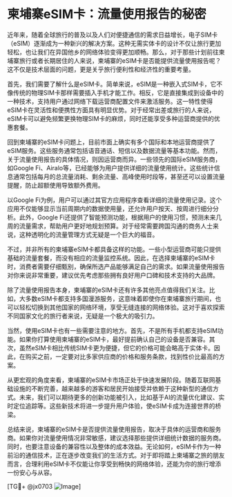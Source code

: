# 柬埔寨eSIM卡：流量使用报告的秘密

近年来，随着全球旅行的普及以及人们对便捷通信的需求日益增长，电子SIM卡（eSIM）逐渐成为一种新兴的解决方案。这种无需实体卡的设计不仅让旅行更加轻松，也让我们在异国他乡的网络体验变得更加顺畅。那么，对于那些计划前往柬埔寨旅行或者长期居住的人来说，柬埔寨的eSIM卡是否能提供流量使用报告呢？这不仅是技术层面的问题，更是关乎旅行便利性和经济性的重要考量。

首先，我们需要了解什么是eSIM卡。简单来说，eSIM是一种嵌入式SIM卡，它不像传统的物理SIM卡那样需要插入手机才能工作。相反，它是直接集成到设备中的一种技术，支持用户通过网络下载运营商配置文件来激活服务。这一特性使得eSIM卡在灵活性和便携性方面具有明显优势。对于经常出差或旅行的人来说，eSIM卡可以避免频繁更换物理SIM卡的麻烦，同时还能享受多种运营商提供的优惠套餐。

回到柬埔寨的eSIM卡问题上，目前市面上确实有多个国际和本地运营商提供了eSIM服务。这些服务通常包括语音通话、短信以及数据流量等基本功能。然而，关于流量使用报告的具体情况，则因运营商而异。一些领先的国际eSIM服务商，如Google Fi、Airalo等，已经能够为用户提供详细的流量使用统计。这些统计信息通常包括每月的总流量消耗、剩余流量、高峰使用时段等，甚至还可以设置流量提醒，防止超额使用导致额外费用。

以Google Fi为例，用户可以通过其官方应用程序查看详细的流量使用记录。这个应用不仅能够显示当前周期内的数据使用量，还允许用户按天、按周进行细分分析。此外，Google Fi还提供了智能预测功能，根据用户的使用习惯，预测未来几周的流量需求，帮助用户更好地规划预算。对于经常需要跨国沟通的商务人士来说，这种透明化的流量管理方式无疑是一个巨大的福音。

不过，并非所有的柬埔寨eSIM卡都具备这样的功能。一些小型运营商可能只提供基础的流量套餐，而没有相应的流量监控系统。因此，在选择柬埔寨的eSIM卡时，消费者需要仔细甄别，确保所选产品能够满足自己的需求。如果流量使用报告对你来说非常重要，建议优先考虑那些拥有良好用户口碑和技术支持的大品牌。

除了流量使用报告本身，柬埔寨的eSIM卡还有许多其他亮点值得我们关注。比如，大多数eSIM卡都支持多国漫游服务，这意味着即使你在柬埔寨旅行期间，也可以轻松切换到其他国家的网络环境，享受无缝连接的网络体验。这对于喜欢探索不同国家文化的旅行者来说，无疑是一个极大的吸引力。

当然，使用eSIM卡也有一些需要注意的地方。首先，不是所有手机都支持eSIM功能。如果你打算使用柬埔寨的eSIM卡，最好提前确认自己的设备是否兼容。其次，虽然eSIM卡相比传统SIM卡更为便捷，但它的价格可能会略高于实体卡。因此，在购买之前，一定要对比多家供应商的价格和服务条款，找到性价比最高的方案。

从更宏观的角度来看，柬埔寨的eSIM卡市场正处于快速发展阶段。随着互联网基础设施的不断完善，越来越多的游客和居民开始接受并依赖于这种新型的通信方式。未来，我们可以期待更多的创新功能被引入，比如基于AI的流量优化建议、实时定位追踪等。这些新技术将进一步提升用户体验，使eSIM卡成为连接世界的桥梁。

总结来说，柬埔寨的eSIM卡是否提供流量使用报告，取决于具体的运营商和服务商。如果你对流量使用情况非常敏感，建议选择那些提供详细统计数据的服务商。同时，也要注意设备的兼容性以及整体的成本效益。无论如何，eSIM卡作为一种前沿的通信技术，正在逐步改变我们的生活方式。对于即将踏上柬埔寨之旅的朋友而言，合理利用eSIM卡不仅能让你享受到畅快的网络体验，还能为你的旅行增添一份安心与从容。

[TG💪+ @jx0703 ![Image](https://github.com/user-attachments/assets/dbca1d08-cadb-493c-b0ec-ad6f7a83f270)]
